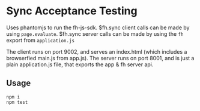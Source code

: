 # Sync Acceptance Testing

Uses phantomjs to run the fh-js-sdk.
$fh.sync client calls can be made by using `page.evaluate`.
$fh.sync server calls can be made by using the `fh` export from `application.js`

The client runs on port 9002, and serves an index.html (which includes a browserfied main.js from app.js).
The server runs on port 8001, and is just a plain application.js file, that exports the app & fh server api.

## Usage

```
npm i
npm test
```
